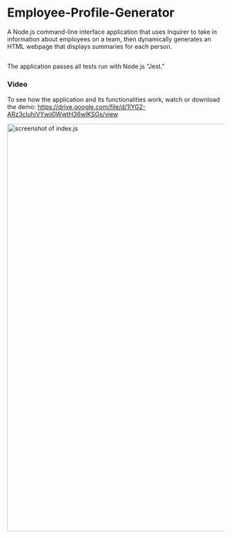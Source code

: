 # Employee-Profile-Generator
A Node.js command-line interface application that uses Inquirer to take in information about employees on a team, then dynamically generates an HTML webpage that displays summaries for each person.

##
The application passes all tests run with Node.js "Jest."

### Video
To see how the application and its functionalities work, watch or download the demo: https://drive.google.com/file/d/1lYG2-ARz3cluhiVYwij0WwtH36wlKSGs/view

<img width="945" alt="screenshot of index.js" src="https://user-images.githubusercontent.com/109751916/224602944-0c161235-28fd-461e-a8ce-128f107b201c.png">